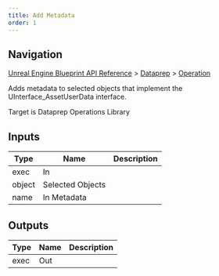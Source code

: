 ```yaml
---
title: Add Metadata
order: 1
---
```

## Navigation

[Unreal Engine Blueprint API Reference](https://dev.epicgames.com/documentation/en-us/unreal-engine/BlueprintAPI) > [Dataprep](https://dev.epicgames.com/documentation/en-us/unreal-engine/BlueprintAPI/Dataprep) > [Operation](https://dev.epicgames.com/documentation/en-us/unreal-engine/BlueprintAPI/Dataprep/Operation)

Adds metadata to selected objects that implement the UInterface_AssetUserData interface.

Target is Dataprep Operations Library

## Inputs

| Type | Name | Description |
| --- | --- | --- |
| exec | In |  |
| object | Selected Objects |  |
| name | In Metadata |  |

## Outputs

| Type | Name | Description |
| --- | --- | --- |
| exec | Out |  |
